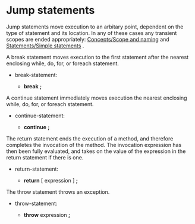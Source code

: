 <div id="jump-statements" class="section level1">

Jump statements
===============

Jump statements move execution to an arbitary point, dependent on the
type of statement and its location. In any of these cases any transient
scopes are ended appropriately: [Concepts/Scope and
naming](http://wiki.gnome.org/action/show/Projects/Vala/Manual/Export/Vala/Manual/Concepts#Scope_and_naming)
and [Statements/Simple
statements](http://wiki.gnome.org/action/show/Projects/Vala/Manual/Export/Vala/Manual/Statements#Simple_statements)
.

A break statement moves execution to the first statement after the
nearest enclosing while, do, for, or foreach statement.

-   break-statement:

    -   **break** **;**

A continue statement immediately moves execution the nearest enclosing
while, do, for, or foreach statement.

-   continue-statement:

    -   **continue** **;**

The return statement ends the execution of a method, and therefore
completes the invocation of the method. The invocation expression has
then been fully evaluated, and takes on the value of the expression in
the return statement if there is one.

-   return-statement:

    -   **return** [ expression ] **;**

The throw statement throws an exception.

-   throw-statement:

    -   **throw** expression **;**

</div>
